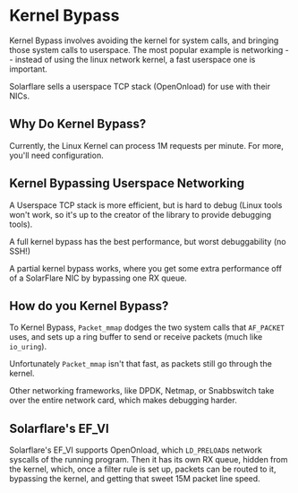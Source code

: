 # Kernel Bypass

Kernel Bypass involves avoiding the kernel for system calls, and bringing those system calls to userspace. The most popular example is networking -- instead of using the linux network kernel, a fast userspace one is important.

Solarflare sells a userspace TCP stack (OpenOnload) for use with their NICs.

## Why Do Kernel Bypass?

Currently, the Linux Kernel can process 1M requests per minute. For more, you'll need configuration.

## Kernel Bypassing Userspace Networking

A Userspace TCP stack is more efficient, but is hard to debug (Linux tools won't work, so it's up to the creator of the library to provide debugging tools).

A full kernel bypass has the best performance, but worst debuggability (no SSH!)

A partial kernel bypass works, where you get some extra performance off of a SolarFlare NIC by bypassing one RX queue.

## How do you Kernel Bypass?

To Kernel Bypass, `Packet_mmap` dodges the two system calls that `AF_PACKET` uses, and sets up a ring buffer to send or receive packets (much like `io_uring`).

Unfortunately `Packet_mmap` isn't that fast, as packets still go through the kernel.

Other networking frameworks, like DPDK, Netmap, or Snabbswitch take over the entire network card, which makes debugging harder.

## Solarflare's EF_VI

Solarflare's EF_VI supports OpenOnload, which `LD_PRELOAD`s network syscalls of the running program. Then it has its own RX queue, hidden from the kernel, which, once a filter rule is set up, packets can be routed to it, bypassing the kernel, and getting that sweet 15M packet line speed.
